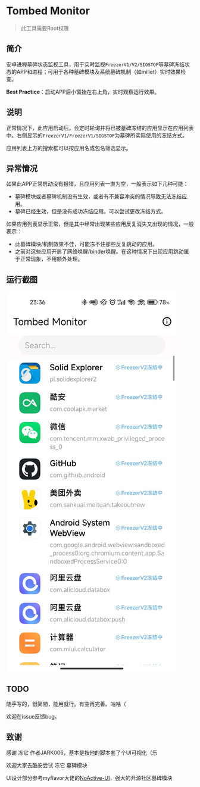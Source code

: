 # Tombed Monitor

> 此工具需要Root权限

## 简介

安卓进程墓碑状态监视工具，用于实时监视`FreezerV1/V2/SIGSTOP`等墓碑冻结状态的APP和进程；可用于各种墓碑模块及系统墓碑机制（如millet）实时效果检查。

**Best Practice**：启动APP后小窗挂在右上角，实时观察运行效果。

## 说明

正常情况下，此应用启动后，会定时轮询并将已被墓碑冻结的应用显示在应用列表中。右侧显示的`FreezerV1/FreezerV1/SIGSTOP`为墓碑所实际使用的冻结方式。

应用列表上方的搜索框可以按应用名或包名筛选显示。

## 异常情况

如果此APP正常启动没有报错，且应用列表一直为空，一般表示如下几种可能：

- 墓碑模块或者墓碑机制没有生效，或者有不兼容冲突的情况导致无法冻结应用。
- 墓碑已经生效，但是没有成功冻结应用。可以尝试更改冻结方式。

如果应用列表显示正常，但是其中经常出现某些应用反复消失又出现的情况，一般表示：

- 此墓碑模块/机制效果不佳，可能冻不住那些反复跳动的应用。
- 之前对这些应用开启了网络唤醒/binder唤醒。在这种情况下出现应用跳动属于正常现象，不用额外处理。

## 运行截图

![](assets/screenshot.jpg)

## TODO

随手写的，很简陋，能用就行。有空再完善。咕咕（

欢迎在issue反馈bug。

## 致谢

感谢 冻它 作者JARK006，基本是按他的脚本套了个UI可视化（乐

欢迎大家去酷安尝试 冻它 墓碑模块

UI设计部分参考myflavor大佬的[NoActive-UI](https://github.com/myflavor/NoActive-UI)，强大的开源社区墓碑模块
